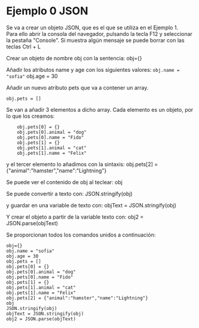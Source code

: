 # Ejemplo 0 JSON

Se va a crear un objeto JSON, que es el que se utiliza en el Ejemplo 1.  
Para ello abrir la consola del navegador, pulsando la tecla F12 y seleccionar la pestaña "Console".
Si muestra algún mensaje se puede borrar con las teclas Ctrl + L

Crear un objeto de nombre obj con la sentencia:
    obj={}

Añadir los atributos name y age con los siguientes valores:
    `obj.name = "sofia"`
    obj.age = 30

Añadir un nuevo atributo pets que va a contener un array.

    obj.pets = []

Se van a añadir 3 elementos a dicho array. Cada elemento es un objeto, por lo que los creamos:  
```
    obj.pets[0] = {}
    obj.pets[0].animal = "dog"
    obj.pets[0].name = "Fido"
    obj.pets[1] = {}
    obj.pets[1].animal = "cat"
    obj.pets[1].name = "Felix"
```
y el tercer elemento lo añadimos con la sintaxis:
    obj.pets[2] = {"animal":"hamster","name":"Lightning"}

Se puede ver el contenido de obj al teclear:
    obj

Se puede convertir a texto con:
    JSON.stringify(obj)

y guardar en una variable de texto con:
    objText = JSON.stringify(obj)

Y crear el objeto a partir de la variable texto con:
    obj2 = JSON.parse(objText)

Se proporcionan todos los comandos unidos a continuación:
```
obj={}
obj.name = "sofia"
obj.age = 30
obj.pets = []
obj.pets[0] = {}
obj.pets[0].animal = "dog"
obj.pets[0].name = "Fido"
obj.pets[1] = {}
obj.pets[1].animal = "cat"
obj.pets[1].name = "Felix"
obj.pets[2] = {"animal":"hamster","name":"Lightning"}
obj
JSON.stringify(obj)
objText = JSON.stringify(obj)
obj2 = JSON.parse(objText)

```

